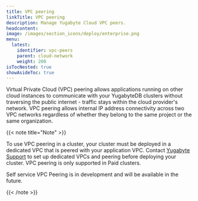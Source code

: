 ```yaml
---
title: VPC peering
linkTitle: VPC peering
description: Manage Yugabyte Cloud VPC peers.
headcontent:
image: /images/section_icons/deploy/enterprise.png
menu:
  latest:
    identifier: vpc-peers
    parent: cloud-network
    weight: 200
isTocNested: true
showAsideToc: true
---
```


<!--
The **VPC Peering** tab displays a list of peers configured for your cloud that includes the VPC name, provider, region, ID, CIDR, local VPC IP address, and cluster to which the peer is assigned.

![Cloud Network VPC Peering page](/images/yb-cloud/cloud-networking-vpc.png)
-->

Virtual Private Cloud (VPC) peering allows applications running on other cloud instances to communicate with your YugabyteDB clusters without traversing the public internet - traffic stays within the cloud provider's network. VPC peering allows internal IP address connectivity across two VPC networks regardless of whether they belong to the same project or the same organization.

{{< note title="Note" >}}

To use VPC peering in a cluster, your cluster must be deployed in a dedicated VPC that is peered with your application VPC. Contact [Yugabyte Support](https://support.yugabyte.com/hc/en-us/requests/new?ticket_form_id=360003113431) to set up dedicated VPCs and peering before deploying your cluster. VPC peering is only supported in Paid clusters.

Self service VPC Peering is in development and will be available in the future.

{{< /note >}}

<!--
## Add VPC peers

To add a VPC peer:

1. On the **VPC Peering** tab, click **Add Peer** to display the **Add VPC Peer** sheet.
1. Enter a name for the peer.
1. Choose the provider and enter your account ID and VPC ID.
1. Select the region.
1. Enter the VPC CIDR address, and select the **Add this CIDR block to my IP allowlist** option.
1. Set the **Status** option to **Enabled**.

## Edit VPC peers

To edit a VPC peer:

1. On the **VPC Peering** tab, select a peer and click the **Edit** icon to display the **Edit VPC Peer** sheet.
1. Update the name and subnet IDs.
-->
